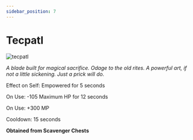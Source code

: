 ```yaml
---
sidebar_position: 7
---
```


# Tecpatl

![tecpatl](https://vwiki.valorserver.com/api/item/picture/tecpatl)

<i>A blade built for magical sacrifice. Odage to the old rites. A powerful art, if not a little sickening. Just a prick will do.</i>

Effect on Self: Empowered for 5 seconds

On Use: -105 Maximum HP for 12 seconds

On Use: +300 MP

Cooldown: 15 seconds

**Obtained from Scavenger Chests**